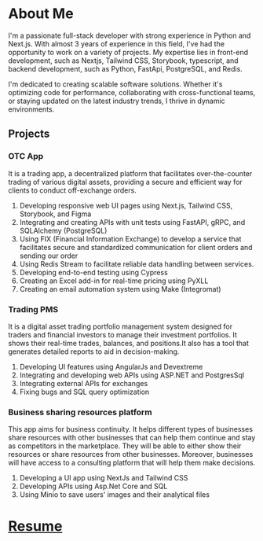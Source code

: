# About Me
I'm a passionate full-stack developer with strong experience in Python and Next.js. With almost 3 years of experience in this field, I've had the opportunity to work on a variety of projects. My expertise lies in front-end development, such as Nextjs, Tailwind CSS, Storybook, typescript, and backend development, such as Python, FastApi, PostgreSQL, and Redis.

I'm dedicated to creating scalable software solutions. Whether it's optimizing code for performance, collaborating with cross-functional teams, or staying updated on the latest industry trends, I thrive in dynamic environments.

## Projects
### OTC App
It is a trading app, a decentralized platform that facilitates over-the-counter trading of various digital assets, providing a secure and efficient way for clients to conduct off-exchange orders.
1. Developing responsive web UI pages using Next.js, Tailwind CSS, Storybook, and Figma
2. Integrating and creating APIs with unit tests using FastAPI, gRPC, and SQLAlchemy (PostgreSQL)
3. Using FIX (Financial Information Exchange) to develop a service that facilitates secure and standardized communication for client orders and sending our order
4. Using Redis Stream to facilitate reliable data handling between services.
5. Developing end-to-end testing using Cypress
6. Creating an Excel add-in for real-time pricing using PyXLL
7. Creating an email automation system using Make (Integromat)

### Trading PMS
It is a digital asset trading portfolio management system designed for traders and financial investors to manage their investment portfolios. It shows their real-time trades, balances, and positions.It also has a tool that generates detailed reports to aid in decision-making.
1. Developing UI features using AngularJs and Devextreme
2. Integrating and developing web APIs using ASP.NET and PostgresSql
3. Integrating external APIs for exchanges
4. Fixing bugs and SQL query optimization

### Business sharing resources platform
This app aims for business continuity. It helps different types of businesses share resources with other businesses that can help them continue and stay as competitors in the marketplace. They will be able to either show their resources or share resources from other businesses. Moreover, businesses will have access to a consulting platform that will help them make decisions.
1. Developing a UI app using NextJs and Tailwind CSS
2. Developing APIs using Asp.Net Core and SQL
3. Using Minio to save users' images and their analytical files


# [Resume](https://drive.google.com/drive/folders/1T9cHOHSkkJZE4ppkAnG1p0SXQfOo0WvT?usp=drive_link)




